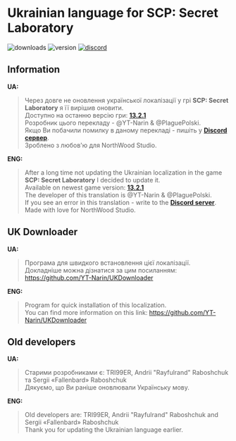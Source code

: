 # Ukrainian language for SCP: Secret Laboratory
![downloads](https://img.shields.io/github/downloads/YT-Narin/Ukraine-language-for-SCP-SL/total?logo=github&style=for-the-badge)
![version](https://img.shields.io/github/v/release/YT-Narin/Ukraine-language-for-SCP-SL?include_prereleases&logo=github&style=for-the-badge)
[![discord](https://img.shields.io/discord/1052888868514447401?label=Discord&logo=discord&style=for-the-badge)](https://discord.gg/xBYJmpHptk)
## Information
**UA:**
> Через довге не оновлення української локалізації у грі **SCP: Secret Laboratory** я її вирішив оновити.  
> Доступно на останню версію гри: **[13.2.1](https://github.com/YT-Narin/Ukraine-language-for-SCP-SL/releases/tag/v3.9.0)**                                                                   
> Розробник цього перекладу - @YT-Narin & @PlaguePolski.                                                            
> Якщо Ви побачили помилку в даному перекладі - пишіть у **[Discord сервер](https://discord.gg/xBYJmpHptk)**.                    
> Зроблено з любов'ю для NorthWood Studio.                                                          

**ENG:**
> After a long time not updating the Ukrainian localization in the game **SCP: Secret Laboratory** I decided to update it.                                               
> Available on newest game version: **[13.2.1](https://github.com/YT-Narin/Ukraine-language-for-SCP-SL/releases/tag/v3.9.0)**         
> The developer of this translation is @YT-Narin & @PlaguePolski.                                                 
> If you see an error in this translation - write to the **[Discord server](https://discord.gg/xBYJmpHptk)**.               
> Made with love for NorthWood Studio.               
               
               
## UK Downloader
**UA:**               
> Програма для швидкого встановлення цієї локалізації.               
> Докладніше можна дізнатися за цим посиланням: https://github.com/YT-Narin/UKDownloader

**ENG:**               
> Program for quick installation of this localization.               
> You can find more information on this link: https://github.com/YT-Narin/UKDownloader               
               
               
## Old developers
**UA:**
> Старими розробниками є: TRI99ER, Andrii "Rayfulrand" Raboshchuk та Sergii «Fallenbard» Raboshchuk                                    
> Дякуємо, що Ви раніше оновлювали Українську мову.                                                         

**ENG:**
> Old developers are: TRI99ER, Andrii "Rayfulrand" Raboshchuk and Sergii «Fallenbard» Raboshchuk                                           
> Thank you for updating the Ukrainian language earlier.                                                              

